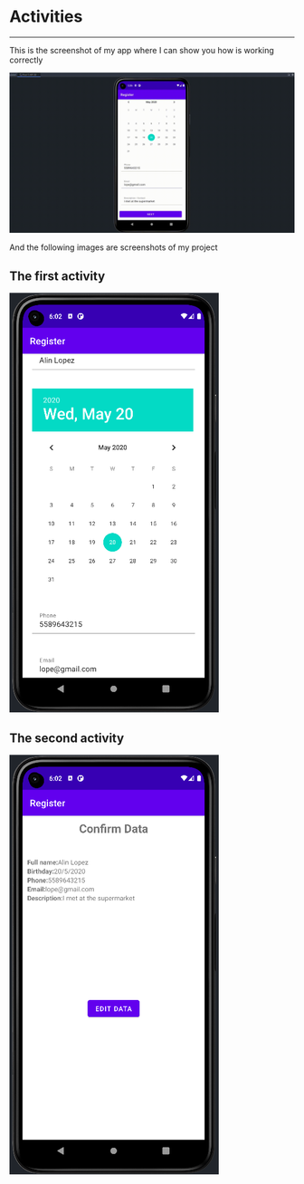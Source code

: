 # Activities
-------------------------

This is the screenshot of my app where I can show you how is working correctly

![Traveling data](https://github.com/AlanDCha/Activities/blob/main/imgs/activity.gif)

And the following images are screenshots of my project

## The first activity

![First activity](https://github.com/AlanDCha/Activities/blob/main/imgs/first_activity.png)


## The second activity

![First activity](https://github.com/AlanDCha/Activities/blob/main/imgs/second_activity.png)

